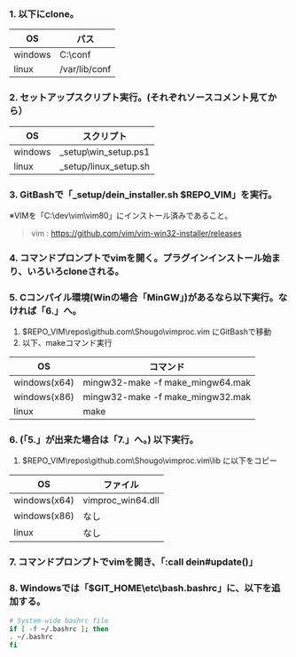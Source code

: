 ###  1. 以下にclone。

| OS | パス |
|-----|-----|
| windows | C:\conf |
| linux   | /var/lib/conf |

###  2. セットアップスクリプト実行。(それぞれソースコメント見てから）

| OS | スクリプト |
|---------|----------------------|
| windows | _setup\win_setup.ps1 |
| linux   | _setup/linux_setup.sh |

###  3. GitBashで「_setup/dein_installer.sh $REPO_VIM」を実行。
※VIMを「C:\dev\vim\vim80」にインストール済みであること。

> vim : https://github.com/vim/vim-win32-installer/releases

###  4. コマンドプロンプトでvimを開く。プラグインインストール始まり、いろいろcloneされる。
###  5. Cコンパイル環境(Winの場合「MinGW」)があるなら以下実行。なければ「6.」へ。
1. $REPO_VIM\repos\github.com\Shougo\vimproc.vim にGitBashで移動
1. 以下、makeコマンド実行  

| OS | コマンド |
|---------|----------------------|
| windows(x64) | mingw32-make -f make_mingw64.mak |
| windows(x86) | mingw32-make -f make_mingw32.mak |
| linux   | make |

###  6. (「5.」が出来た場合は「7.」へ。) 以下実行。
1. $REPO_VIM\repos\github.com\Shougo\vimproc.vim\lib に以下をコピー  

| OS | ファイル |
|---------|----------------------|
| windows(x64) | vimproc_win64.dll |
| windows(x86) | なし |
| linux   | なし |

###  7. コマンドプロンプトでvimを開き、「:call dein#update()」
###  8. Windowsでは「$GIT_HOME\etc\bash.bashrc」に、以下を追加する。
```bash
# System-wide bashrc file
if [ -f ~/.bashrc ]; then
. ~/.bashrc
fi
```
